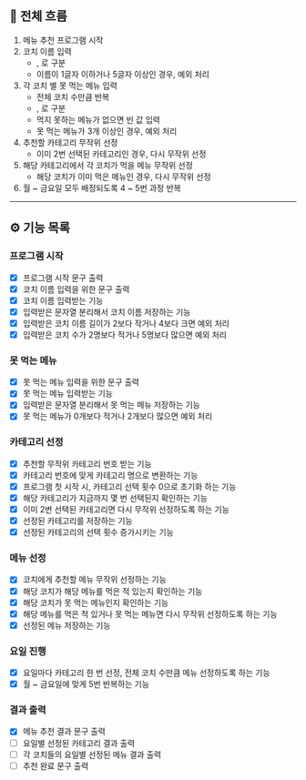 ## 🎯 전체 흐름

1. 메뉴 추천 프로그램 시작  
2. 코치 이름 입력  
    - , 로 구분  
    - 이름이 1글자 이하거나 5글자 이상인 경우, 예외 처리  
3. 각 코치 별 못 먹는 메뉴 입력  
    - 전체 코치 수만큼 반복  
    - , 로 구분  
    - 먹지 못하는 메뉴가 없으면 빈 값 입력  
    - 못 먹는 메뉴가 3개 이상인 경우, 예외 처리  
4. 추천할 카테고리 무작위 선정  
    - 이미 2번 선택된 카테고리인 경우, 다시 무작위 선정  
5. 해당 카테고리에서 각 코치가 먹을 메뉴 무작위 선정  
    - 해당 코치가 이미 먹은 메뉴인 경우, 다시 무작위 선정  
6. 월 ~ 금요일 모두 배정되도록 4 ~ 5번 과정 반복  

---

## ⚙️ 기능 목록

### 프로그램 시작

- [x] 프로그램 시작 문구 출력
- [x] 코치 이름 입력을 위한 문구 출력
- [x] 코치 이름 입력받는 기능
- [x] 입력받은 문자열 분리해서 코치 이름 저장하는 기능
- [x] 입력받은 코치 이름 길이가 2보다 작거나 4보다 크면 예외 처리
- [x] 입력받은 코치 수가 2명보다 적거나 5명보다 많으면 예외 처리

### 못 먹는 메뉴

- [x] 못 먹는 메뉴 입력을 위한 문구 출력
- [x] 못 먹는 메뉴 입력받는 기능  
- [x] 입력받은 문자열 분리해서 못 먹는 메뉴 저장하는 기능  
- [x] 못 먹는 메뉴가 0개보다 적거나 2개보다 많으면 예외 처리  

### 카테고리 선정  

- [x] 추천할 무작위 카테고리 번호 받는 기능  
- [x] 카테고리 번호에 맞게 카테고리 명으로 변환하는 기능
- [x] 프로그램 첫 시작 시, 카테고리 선택 횟수 0으로 초기화 하는 기능
- [x] 해당 카테고리가 지금까지 몇 번 선택된지 확인하는 기능  
- [x] 이미 2번 선택된 카테고리면 다시 무작위 선정하도록 하는 기능  
- [x] 선정된 카테고리를 저장하는 기능  
- [x] 선정된 카테고리의 선택 횟수 증가시키는 기능  

### 메뉴 선정

- [x] 코치에게 추천할 메뉴 무작위 선정하는 기능  
- [x] 해당 코치가 해당 메뉴를 먹은 적 있는지 확인하는 기능  
- [x] 해당 코치가 못 먹는 메뉴인지 확인하는 기능  
- [x] 해당 메뉴를 먹은 적 있거나 못 먹는 메뉴면 다시 무작위 선정하도록 하는 기능  
- [x] 선정된 메뉴 저장하는 기능

### 요일 진행

- [x] 요일마다 카테고리 한 번 선정, 전체 코치 수만큼 메뉴 선정하도록 하는 기능  
- [x] 월 ~ 금요일에 맞게 5번 반복하는 기능  

### 결과 출력  

- [x] 메뉴 추천 결과 문구 출력  
- [ ] 요일별 선정된 카테고리 결과 출력  
- [ ] 각 코치들의 요일별 선정된 메뉴 결과 출력  
- [ ] 추천 완료 문구 출력  
